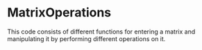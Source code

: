 # MatrixOperations

This code consists of different functions for entering a matrix and manipulating it by performing different operations on it.
